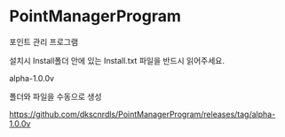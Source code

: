 # PointManagerProgram
포인트 관리 프로그램

설치시 Install폴더 안에 있는 Install.txt 파일을 반드시 읽어주세요.

alpha-1.0.0v

폴더와 파일을 수동으로 생성

https://github.com/dkscnrdls/PointManagerProgram/releases/tag/alpha-1.0.0v
